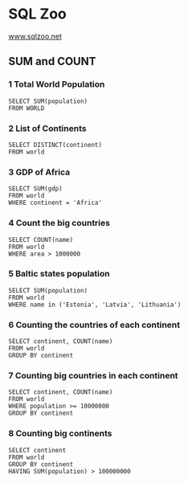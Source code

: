 ﻿


# SQL Zoo 
www.sqlzoo.net

## SUM and COUNT

### 1 Total World Population

    SELECT SUM(population)
    FROM WORLD

### 2 List of Continents

    SELECT DISTINCT(continent)
    FROM world
   
   

### 3 GDP of Africa

    SELECT SUM(gdp) 
    FROM world 
    WHERE continent = 'Africa'
### 4 Count the big countries

    SELECT COUNT(name) 
    FROM world 
    WHERE area > 1000000
### 5 Baltic states population

    SELECT SUM(population) 
    FROM world 
    WHERE name in ('Estonia', 'Latvia', 'Lithuania')
### 6 Counting the countries of each continent

    SELECT continent, COUNT(name) 
    FROM world 
    GROUP BY continent
### 7 Counting big countries in each continent

    SELECT continent, COUNT(name) 
    FROM world 
    WHERE population >= 10000000 
    GROUP BY continent 
### 8 Counting big continents

    SELECT continent 
    FROM world 
    GROUP BY continent 
    HAVING SUM(population) > 100000000

